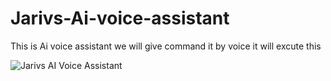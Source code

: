 # Jarivs-Ai-voice-assistant
This is Ai voice assistant we will give command it by voice it will excute this 

![Jarivs AI Voice Assistant](https://example.com/path/to/your/jarvis.png)
